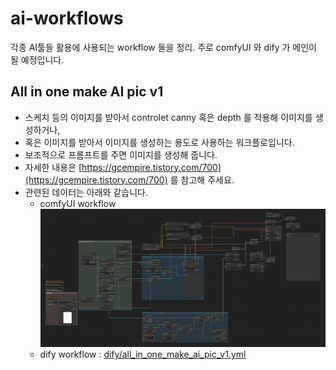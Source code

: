 # ai-workflows

각종 AI툴들 활용에 사용되는 workflow 들을 정리.
주로 comfyUI 와 dify 가 메인이 될 예정입니다.

## All in one make AI pic v1
* 스케치 등의 이미지를 받아서 controlet canny 혹은 depth 를 적용해 이미지를 생성하거나,
* 혹은 이미지를 받아서 이미지를 생성하는 용도로 사용하는 워크플로입니다.
* 보조적으로 프롬프트를 주면 이미지를 생성해 줍니다.
* 자세한 내용은 [https://gcempire.tistory.com/700](https://gcempire.tistory.com/700) 를 참고해 주세요.
* 관련된 데이터는 아래와 같습니다.
	* comfyUI workflow
	  ![comfyui/comfyui_any-image-to-ai_v1.png](comfyui/comfyui_any-image-to-ai_v1.png)
	* dify workflow :
	  [dify/all_in_one_make_ai_pic_v1.yml](dify/all_in_one_make_ai_pic_v1.yml)